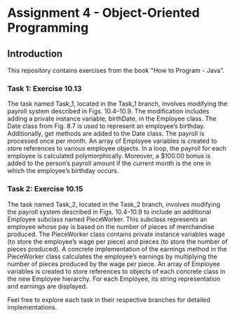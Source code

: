 # Assignment 4 - Object-Oriented Programming

## Introduction
This repository contains exercises from the book "How to Program - Java".

### Task 1: Exercise 10.13

The task named Task_1, located in the Task_1 branch, involves modifying the payroll system described in Figs. 10.4–10.9. The modification includes adding a private instance variable, birthDate, in the Employee class. The Date class from Fig. 8.7 is used to represent an employee’s birthday. Additionally, get methods are added to the Date class. The payroll is processed once per month. An array of Employee variables is created to store references to various employee objects. In a loop, the payroll for each employee is calculated polymorphically. Moreover, a $100.00 bonus is added to the person’s payroll amount if the current month is the one in which the employee’s birthday occurs.

### Task 2: Exercise 10.15

The task named Task_2, located in the Task_2 branch, involves modifying the payroll system described in Figs. 10.4–10.9 to include an additional Employee subclass named PieceWorker. This subclass represents an employee whose pay is based on the number of pieces of merchandise produced. The PieceWorker class contains private instance variables wage (to store the employee’s wage per piece) and pieces (to store the number of pieces produced). A concrete implementation of the earnings method in the PieceWorker class calculates the employee’s earnings by multiplying the number of pieces produced by the wage per piece. An array of Employee variables is created to store references to objects of each concrete class in the new Employee hierarchy. For each Employee, its string representation and earnings are displayed.

Feel free to explore each task in their respective branches for detailed implementations.

